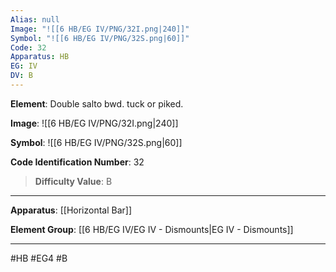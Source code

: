 ```yaml
---
Alias: null
Image: "![[6 HB/EG IV/PNG/32I.png|240]]"
Symbol: "![[6 HB/EG IV/PNG/32S.png|60]]"
Code: 32
Apparatus: HB
EG: IV
DV: B
---
```

**Element**: Double salto bwd. tuck or piked.

**Image**:
![[6 HB/EG IV/PNG/32I.png|240]]

**Symbol**:
![[6 HB/EG IV/PNG/32S.png|60]]

**Code Identification Number**: 32

>**Difficulty Value**: B

___
**Apparatus**: [[Horizontal Bar]]

**Element Group**: [[6 HB/EG IV/EG IV - Dismounts|EG IV - Dismounts]]
___
#HB #EG4 #B
